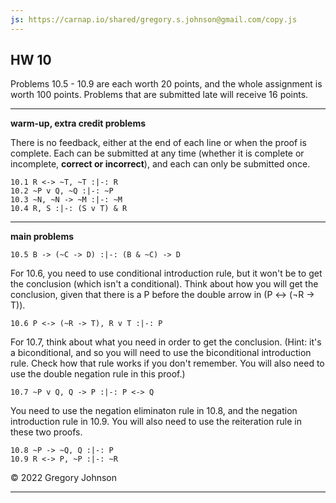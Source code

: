 ```yaml
---
js: https://carnap.io/shared/gregory.s.johnson@gmail.com/copy.js
--- 
```


## HW 10

Problems 10.5 - 10.9 are each worth 20 points, and the whole assignment is worth 100 points. Problems that are submitted late will receive 16 points.

---

**warm-up, extra credit problems**

There is no feedback, either at the end of each line or when the proof is complete. Each can be submitted at any time (whether it is complete or incomplete, **correct or incorrect**), and each can only be submitted once.

~~~{.ProofChecker .JohnsonSL options="fonts tabindent render exam" guides="fitch" feedback="none" points="1" late-credit="1"}
10.1 R <-> ~T, ~T :|-: R 
10.2 ~P v Q, ~Q :|-: ~P 
10.3 ~N, ~N -> ~M :|-: ~M
10.4 R, S :|-: (S v T) & R 
~~~

---

**main problems**

~~~{.ProofChecker .JohnsonSL options="fonts tabindent" guides="fitch" points="20" late-credit="16"}
10.5 B -> (~C -> D) :|-: (B & ~C) -> D
~~~

For 10.6, you need to use conditional introduction rule, but it won't be to get the conclusion (which isn't a conditional). Think about how you will get the conclusion, given that there is a P before the double arrow in (P &LeftRightArrow; (&not;R &rarr; T)).

~~~{.ProofChecker .JohnsonSL options="fonts tabindent" guides="fitch" points="20" late-credit="16"}
10.6 P <-> (~R -> T), R v T :|-: P 
~~~

For 10.7, think about what you need in order to get the conclusion. (Hint: it's a biconditional, and so you will need to use the biconditional introduction rule. Check how that rule works if you don't remember. You will also need to use the double negation rule in this proof.)

~~~{.ProofChecker .JohnsonSL options="fonts tabindent" guides="fitch" points="20" late-credit="16"}
10.7 ~P v Q, Q -> P :|-: P <-> Q
~~~


You need to use the negation eliminaton rule in 10.8, and the negation introduction rule in 10.9. You will also need to use the reiteration rule in these two proofs.

~~~{.ProofChecker .JohnsonSL options="fonts tabindent" guides="fitch" points="20" late-credit="16"}
10.8 ~P -> ~Q, Q :|-: P
10.9 R <-> P, ~P :|-: ~R
~~~

&copy; 2022 Gregory Johnson 
 
---